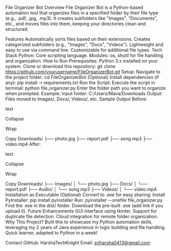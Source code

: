 File Organizer Bot
Overview
File Organizer Bot is a Python-based automation tool that organizes files in a specified folder by their file type (e.g., .pdf, .jpg, .mp3). It creates subfolders like "Images", "Documents", etc., and moves files into them, keeping your directories clean and structured.

Features
Automatically sorts files based on their extensions.
Creates categorized subfolders (e.g., "Images", "Docs", "Videos").
Lightweight and easy to use via command line.
Customizable for additional file types.
Tech Stack
Python: Core scripting language.
Modules: os, shutil for file handling and organization.
How to Run
Prerequisites:
Python 3.x installed on your system.
Clone or download this repository:
git clone https://github.com/yourusername/FileOrganizerBot.git
Setup:
Navigate to the project folder:
cd FileOrganizerBot
(Optional) Install dependencies (if any):
pip install -r requirements.txt
Run the Script:
Execute the script in terminal:
python file_organizer.py
Enter the folder path you want to organize when prompted.
Example:
Input folder: C:/Users/Mava/Downloads
Output: Files moved to Images/, Docs/, Videos/, etc.
Sample Output
Before:

text

Collapse

Wrap

Copy
Downloads/
├── photo.jpg
├── report.pdf
├── song.mp3
├── video.mp4
After:

text

Collapse

Wrap

Copy
Downloads/
├── Images/
│   └── photo.jpg
├── Docs/
│   └── report.pdf
├── Audio/
│   └── song.mp3
├── Videos/
│   └── video.mp4
Installation as Executable (Optional)
Convert to .exe for easy sharing:
Install PyInstaller: pip install pyinstaller
Run: pyinstaller --onefile file_organizer.py
Find the .exe in the dist/ folder.
Download the pre-built .exe (add link if you upload it).
Future Enhancements
GUI interface using tkinter.
Support for duplicate file detection.
Cloud integration for remote folder organization.
Why This Project?
Built this to showcase my Python automation skills, leveraging my 2 years of Java experience in logic building and file handling. Quick learner, adapted to Python in a week!

Contact
GitHub: HarshaTechKnight
Email: sriharsha0413@gmail.com
